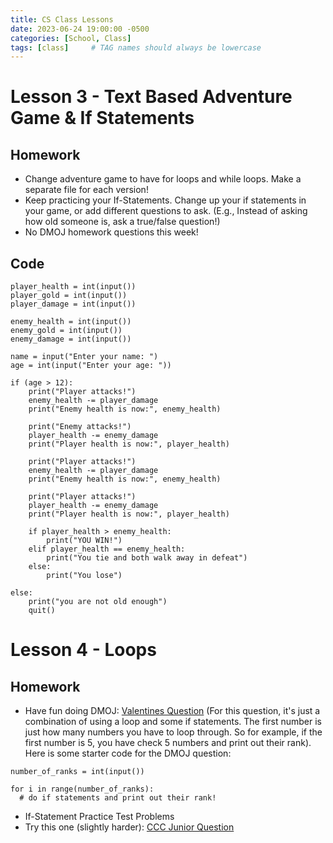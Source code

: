 ```yaml
---
title: CS Class Lessons
date: 2023-06-24 19:00:00 -0500
categories: [School, Class]
tags: [class]     # TAG names should always be lowercase
---
```


# Lesson 3 - Text Based Adventure Game & If Statements

## Homework

- Change adventure game to have for loops and while loops. Make a separate file for each version!
- Keep practicing your If-Statements. Change up your if statements in your game, or add different questions to ask. (E.g., Instead of asking how old someone is, ask a true/false question!)
- No DMOJ homework questions this week! 

## Code

```
player_health = int(input())
player_gold = int(input())
player_damage = int(input())

enemy_health = int(input())
enemy_gold = int(input())
enemy_damage = int(input())

name = input("Enter your name: ")
age = int(input("Enter your age: "))

if (age > 12):
    print("Player attacks!")
    enemy_health -= player_damage
    print("Enemy health is now:", enemy_health)

    print("Enemy attacks!")
    player_health -= enemy_damage
    print("Player health is now:", player_health)

    print("Player attacks!")
    enemy_health -= player_damage
    print("Enemy health is now:", enemy_health)

    print("Player attacks!")
    player_health -= enemy_damage
    print("Player health is now:", player_health)

    if player_health > enemy_health:
        print("YOU WIN!")
    elif player_health == enemy_health:
        print("You tie and both walk away in defeat")
    else:
        print("You lose")

else:
    print("you are not old enough")
    quit()

```

# Lesson 4 - Loops

## Homework

- Have fun doing DMOJ: [Valentines Question](https://dmoj.ca/problem/valentines19j1) (For this question, it's just a combination of using a loop and some if statements. The first number is just how many numbers you have to loop through. So for example, if the first number is 5, you have check 5 numbers and print out their rank). Here is some starter code for the DMOJ question:

```
number_of_ranks = int(input())

for i in range(number_of_ranks):
  # do if statements and print out their rank!

```

- If-Statement Practice Test Problems
- Try this one (slightly harder): [CCC Junior Question](https://dmoj.ca/problem/ccc21j2)
